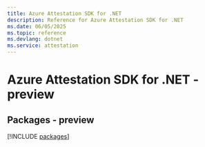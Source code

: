 ```yaml
---
title: Azure Attestation SDK for .NET
description: Reference for Azure Attestation SDK for .NET
ms.date: 06/05/2025
ms.topic: reference
ms.devlang: dotnet
ms.service: attestation
---
```

# Azure Attestation SDK for .NET - preview
## Packages - preview
[!INCLUDE [packages](attestation-index.md)]